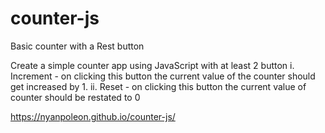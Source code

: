 # counter-js
Basic counter with a Rest button

Create a simple counter app using JavaScript with at least 2 button
i. Increment - on clicking this button the current value of the counter should get increased by 1.
ii. Reset - on clicking this button the current value of counter should be restated to 0


https://nyanpoleon.github.io/counter-js/